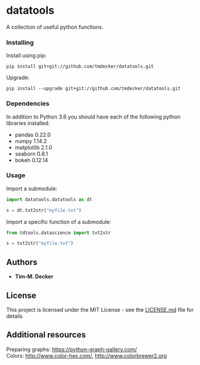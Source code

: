 # datatools

A collection of useful python functions.

### Installing

Install using pip:

```
pip install git+git://github.com/tmdecker/datatools.git
```
Upgrade:
```
pip install --upgrade git+git://github.com/tmdecker/datatools.git
```

### Dependencies

In addition to Python 3.6 you should have each of the following python libraries installed:
- pandas 0.22.0
- numpy 1.14.2
- matplotlib 2.1.0
- seaborn 0.8.1
- bokeh 0.12.14

### Usage

Import a submodule:
```python
import datatools.datatools as dt

s = dt.txt2str("myfile.txt")
```

Import a specific function of a submodule:
```python
from tdtools.datascience import txt2str

s = txt2str("myfile.txt")
```

## Authors

* **Tim-M. Decker**


## License

This project is licensed under the MIT License - see the [LICENSE.md](LICENSE.md) file for details


## Additional resources
Preparing graphs: https://python-graph-gallery.com/  
Colors: http://www.color-hex.com/, http://www.colorbrewer2.org
